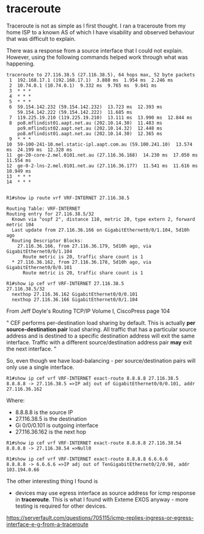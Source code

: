 # traceroute

Traceroute is not as simple as I first thought.  I ran a traceroute from my home ISP to a known AS of which I have visability and observed behaviour that was difficult to explain.

There was a response from a source interface that I could not explain.  However, using the following commands helped work through what was happening.



```
traceroute to 27.116.38.5 (27.116.38.5), 64 hops max, 52 byte packets
 1  192.168.17.1 (192.168.17.1)  3.888 ms  1.954 ms  2.246 ms
 2  10.74.0.1 (10.74.0.1)  9.332 ms  9.765 ms  9.841 ms
 3  * * *
 4  * * *
 5  * * *
 6  59.154.142.232 (59.154.142.232)  13.723 ms  12.393 ms
    59.154.142.222 (59.154.142.222)  11.685 ms
 7  119.225.19.210 (119.225.19.210)  13.111 ms  13.990 ms  12.844 ms
 8  po8.mflindist01.aapt.net.au (202.10.14.30)  11.483 ms
    po9.mflindist02.aapt.net.au (202.10.14.32)  12.448 ms
    po8.mflindist01.aapt.net.au (202.10.14.30)  12.365 ms
 9  * * *
10  59-100-241-10.mel.static-ipl.aapt.com.au (59.100.241.10)  13.574 ms  24.199 ms  12.328 ms
11  ge-20-core-2.mel.0101.net.au (27.116.36.168)  14.230 ms  17.050 ms  11.554 ms
12  ge-0-2-lns-2.mel.0101.net.au (27.116.36.177)  11.541 ms  11.616 ms  10.949 ms
13  * * *
14  * * *


```

```
R1#show ip route vrf VRF-INTERNET 27.116.38.5 

Routing Table: VRF-INTERNET
Routing entry for 27.116.38.5/32
  Known via "ospf 2", distance 110, metric 20, type extern 2, forward metric 104
  Last update from 27.116.36.166 on GigabitEthernet0/0/1.104, 5d10h ago
  Routing Descriptor Blocks:
    27.116.36.166, from 27.116.36.179, 5d10h ago, via GigabitEthernet0/0/1.104
      Route metric is 20, traffic share count is 1
  * 27.116.36.162, from 27.116.36.178, 5d10h ago, via GigabitEthernet0/0/0.101
      Route metric is 20, traffic share count is 1

```

```
R1#show ip cef vrf VRF-INTERNET 27.116.38.5             
27.116.38.5/32
  nexthop 27.116.36.162 GigabitEthernet0/0/0.101
  nexthop 27.116.36.166 GigabitEthernet0/0/1.104

```
From Jeff Doyle's Routing TCP/IP Volume I, CiscoPress page 104

"
CEF performs per-destination load sharing by default.  This is actually **per source-destination pair** load sharing.  All traffic that has a particular source address and is destined to a specific destination address will exit the same interface.  Traffic with a different source/destination address pair **may** exit the next interface. 
"

So, even though we have load-balancing - per source/destination pairs will only use
a single interface. 

```
R1#show ip cef vrf VRF-INTERNET exact-route 8.8.8.8 27.116.38.5
8.8.8.8 -> 27.116.38.5 =>IP adj out of GigabitEthernet0/0/0.101, addr 27.116.36.162
```
Where:
 - 8.8.8.8 is the source IP
 - 27.116.38.5 is the destination
 - Gi 0/0/0.101 is outgoing interface
 - 27.116.36.162 is the next hop




```
R1#show ip cef vrf VRF-INTERNET exact-route 8.8.8.8 27.116.38.54
8.8.8.8 -> 27.116.38.54 =>Null0
```


```
R1#show ip cef vrf VRF-INTERNET exact-route 8.8.8.8 6.6.6.6     
8.8.8.8 -> 6.6.6.6 =>IP adj out of TenGigabitEthernet0/2/0.98, addr 103.194.0.66

```


The other interesting thing I found is

 - devices may use egress interface as source address for icmp response in **traceroute**.  This is what I found with Exteme EXOS anyway - more testing is required for other devices.  

https://serverfault.com/questions/705115/icmp-replies-ingress-or-egress-interface-e-g-from-a-traceroute
